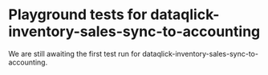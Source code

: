 # Playground tests for dataqlick-inventory-sales-sync-to-accounting
We are still awaiting the first test run for dataqlick-inventory-sales-sync-to-accounting.
